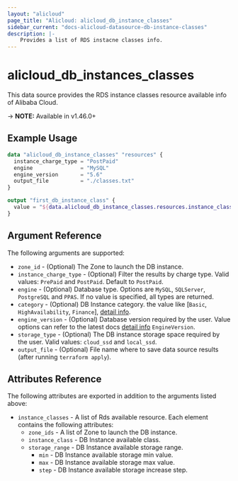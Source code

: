 ```yaml
---
layout: "alicloud"
page_title: "Alicloud: alicloud_db_instance_classes"
sidebar_current: "docs-alicloud-datasource-db-instance-classes"
description: |-
    Provides a list of RDS instacne classes info.
---
```


# alicloud\_db\_instances\_classes

This data source provides the RDS instance classes resource available info of Alibaba Cloud.

-> **NOTE:** Available in v1.46.0+

## Example Usage

```tf
data "alicloud_db_instance_classes" "resources" {
  instance_charge_type = "PostPaid"
  engine               = "MySQL"
  engine_version       = "5.6"
  output_file          = "./classes.txt"
}

output "first_db_instance_class" {
  value = "${data.alicloud_db_instance_classes.resources.instance_classes.0.instance_class}"
}
```

## Argument Reference

The following arguments are supported:

* `zone_id` - (Optional) The Zone to launch the DB instance.
* `instance_charge_type` - (Optional) Filter the results by charge type. Valid values: `PrePaid` and `PostPaid`. Default to `PostPaid`.
* `engine` - (Optional) Database type. Options are `MySQL`, `SQLServer`, `PostgreSQL` and `PPAS`. If no value is specified, all types are returned.
* `category` - (Optional) DB Instance category. the value like [`Basic`, `HighAvailability`, `Finance`], [detail info](https://www.alibabacloud.com/help/doc-detail/69795.htm).
* `engine_version` - (Optional) Database version required by the user. Value options can refer to the latest docs [detail info](https://www.alibabacloud.com/help/doc-detail/26228.htm) `EngineVersion`.
* `storage_type` - (Optional) The DB instance storage space required by the user. Valid values: `cloud_ssd` and `local_ssd`.
* `output_file` - (Optional) File name where to save data source results (after running `terraform apply`).

## Attributes Reference

The following attributes are exported in addition to the arguments listed above:

* `instance_classes` - A list of Rds available resource. Each element contains the following attributes:
  * `zone_ids` - A list of Zone to launch the DB instance.
  * `instance_class` - DB Instance available class.
  * `storage_range` - DB Instance available storage range.
    * `min` - DB Instance available storage min value.
    * `max` - DB Instance available storage max value.
    * `step` - DB Instance available storage increase step.
    